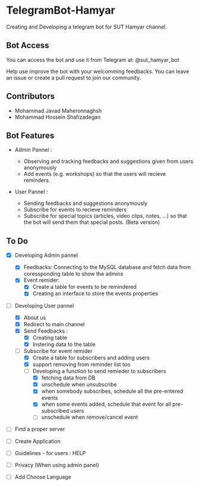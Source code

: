 # TelegramBot-Hamyar
Creating and Developing a telegram bot for SUT Hamyar channel.

## Bot Access
You can access the bot and use it from Telegram at: @sut_hamyar_bot

Help use improve the bot with your welcomming feedbacks. You can leave an issue or create a pull request to join our community.

## Contributors
- Mohammad Javad Maheronnaghsh
- Mohammad Hossein Shafizadegan

## Bot Features
- Admin Pannel :
    - Observing and tracking feedbacks and suggestions given from users anonymously
    - Add events (e.g. workshops) so that the users will recieve reminders.

- User Pannel :
    - Sending feedbacks and suggestions anonymously
    - Subscribe for events to recieve reminders
    - Subscribe for special topics (articles, video clips, notes, ...) so that the bot will send them that special posts. (Beta version)

## To Do
- [x] Developing Admin pannel
    - [x] Feedbacks: Connecting to the MySQL database and fetch data from coressponding table to show the admins
    - [x] Event remider:
        - [x] Create a table for events to be remindered
        - [x] Creating an interface to store the events properties
- [ ] Developing User pannel
    - [x] About us
    - [x] Redirect to main channel
    - [x] Send Feedbacks :
        - [x] Creating table
        - [x] Instering data to the table
    - [ ] Subscribe for event remider
        - [x] Create a table for subscribers and adding users
        - [x] support removing from reminder list too
        - [ ] Developing a function to send remieder to subscribers
            - [x] fetching data from DB
            - [x] unschedule when unsubscribe
            - [x] when somebody subscribes, schedule all the pre-entered events
            - [x] when some events added, schedule that event for all pre-subscribed users
            - [ ] unschedule when remove/cancel event
- [ ] Find a proper server
- [ ] Create Application
- [ ] Guidelines - for users : HELP
- [ ] Privacy (When using admin panel)
- [ ] Add Choose Language

